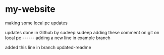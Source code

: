 # my-website

making some local pc updates

updates done in Github by sudeep
sudeep adding these comment on git on local pc ------
adding a new line in example branch

added this line in branch updated-readme
